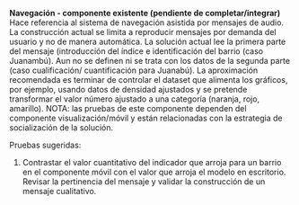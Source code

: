 **Navegación - componente existente (pendiente de completar/integrar)**
Hace referencia al sistema de navegación asistida por mensajes de audio. La construcción actual se limita a reproducir mensajes por demanda del usuario y no de manera automática. La solución actual lee la primera parte del mensaje (introducción del índice e identificación del barrio (caso Juanambú). Aun no se definen ni se trata con los datos de la segunda parte (caso cualificación/ cuantificación para Juanabú). La aproximación recomendada es terminar de controlar el dataset que alimenta los gráficos, por ejemplo, usando datos de densidad ajustados y se pretende transformar el valor número ajustado a una categoría (naranja, rojo, amarillo). NOTA: las pruebas de este componente dependen del componente visualización/móvil y están relacionadas con la estrategia de socialización de la solución.

Pruebas sugeridas: 
1. Contrastar el valor cuantitativo del indicador que arroja para un barrio en el componente móvil con el valor que arroja el modelo en escritorio. Revisar la pertinencia del mensaje y validar la construcción de un mensaje cualitativo.
